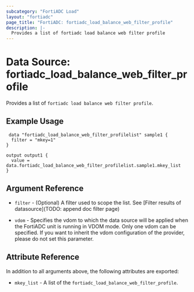 ```yaml
---
subcategory: "FortiADC Load"
layout: "fortiadc"
page_title: "FortiADC: fortiadc_load_balance_web_filter_profile"
description: |-
  Provides a list of fortiadc load balance web filter profile
---
```


# Data Source: fortiadc_load_balance_web_filter_profile
Provides a list of `fortiadc load balance web filter profile`.

## Example Usage

```hcl
 data "fortiadc_load_balance_web_filter_profilelist" sample1 {
  filter = "mkey=1"
}

output output1 {
  value = data.fortiadc_load_balance_web_filter_profilelist.sample1.mkey_list
}
```

## Argument Reference

* `filter` - (Optional) A filter used to scope the list. See [Filter results of datasource](TODO: append doc filter page)

* `vdom` - Specifies the vdom to which the data source will be applied when the FortiADC unit is running in VDOM mode. Only one vdom can be specified. If you want to inherit the vdom configuration of the provider, please do not set this parameter.

## Attribute Reference

In addition to all arguments above, the following attributes are exported:

* `mkey_list` -  A list of the `fortiadc_load_balance_web_filter_profile`.
